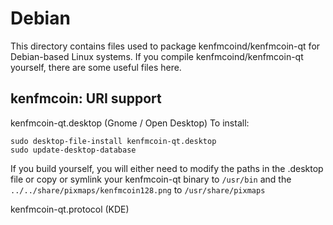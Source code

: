 
Debian
====================
This directory contains files used to package kenfmcoind/kenfmcoin-qt
for Debian-based Linux systems. If you compile kenfmcoind/kenfmcoin-qt yourself, there are some useful files here.

## kenfmcoin: URI support ##


kenfmcoin-qt.desktop  (Gnome / Open Desktop)
To install:

	sudo desktop-file-install kenfmcoin-qt.desktop
	sudo update-desktop-database

If you build yourself, you will either need to modify the paths in
the .desktop file or copy or symlink your kenfmcoin-qt binary to `/usr/bin`
and the `../../share/pixmaps/kenfmcoin128.png` to `/usr/share/pixmaps`

kenfmcoin-qt.protocol (KDE)

